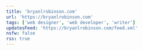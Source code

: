 ```yaml
---
title: 'bryanlrobinson.com'
url: 'https://bryanlrobinson.com'
tags: ['web designer', 'web developer', 'writer']
updatesFeed: 'https://bryanlrobinson.com/feed.xml'
nsfw: false
rss: true
---
```

